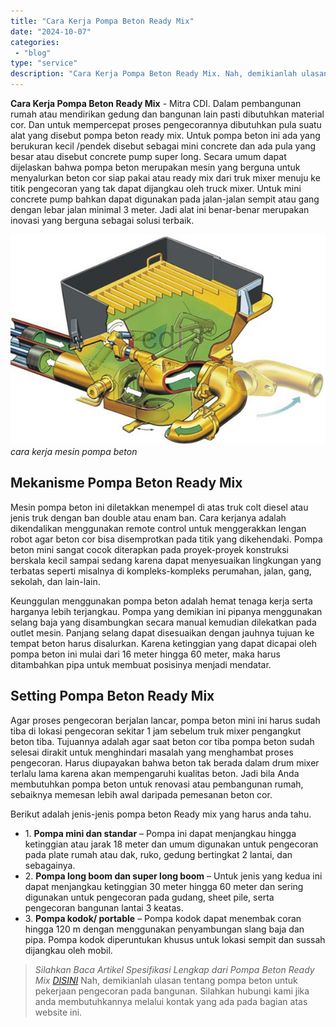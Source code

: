 ```yaml
---
title: "Cara Kerja Pompa Beton Ready Mix"
date: "2024-10-07"
categories:
 - "blog"
type: "service"
description: "Cara Kerja Pompa Beton Ready Mix. Nah, demikianlah ulasan tentang pompa beton untuk pekerjaan pengecoran pada bangunan. Silahkan hubungi kami jika anda membu..."
---
```


**Cara Kerja Pompa Beton Ready Mix** - Mitra CDI. Dalam pembangunan rumah atau mendirikan gedung dan bangunan lain pasti dibutuhkan material cor. Dan untuk mempercepat proses pengecorannya dibutuhkan pula suatu alat yang disebut pompa beton ready mix. Untuk pompa beton ini ada yang berukuran kecil /pendek disebut sebagai mini concrete dan ada pula yang besar atau disebut concrete pump super long. Secara umum dapat dijelaskan bahwa pompa beton merupakan mesin yang berguna untuk menyalurkan beton cor siap pakai atau ready mix dari truk mixer menuju ke titik pengecoran yang tak dapat dijangkau oleh truck mixer. Untuk mini concrete pump bahkan dapat digunakan pada jalan-jalan sempit atau gang dengan lebar jalan minimal 3 meter. Jadi alat ini benar-benar merupakan inovasi yang berguna sebagai solusi terbaik.

![cara kerja mesin pompa beton](/images/blog/cara-kerja-concrete-pump.jpg)
*cara kerja mesin pompa beton*

 ## Mekanisme Pompa Beton Ready Mix

Mesin pompa beton ini diletakkan menempel di atas truk colt diesel atau jenis truk dengan ban double atau enam ban. Cara kerjanya adalah dikendalikan menggunakan remote control untuk menggerakkan lengan robot agar beton cor bisa disemprotkan pada titik yang dikehendaki. Pompa beton mini sangat cocok diterapkan pada proyek-proyek konstruksi berskala kecil sampai sedang karena dapat menyesuaikan lingkungan yang terbatas seperti misalnya di kompleks-kompleks perumahan, jalan, gang, sekolah, dan lain-lain.

Keunggulan menggunakan pompa beton adalah hemat tenaga kerja serta harganya lebih terjangkau. Pompa yang demikian ini pipanya menggunakan selang baja yang disambungkan secara manual kemudian dilekatkan pada outlet mesin. Panjang selang dapat disesuaikan dengan jauhnya tujuan ke tempat beton harus disalurkan. Karena ketinggian yang dapat dicapai oleh pompa beton ini mulai dari 16 meter hingga 60 meter, maka harus ditambahkan pipa untuk membuat posisinya menjadi mendatar.

 ## Setting Pompa Beton Ready Mix

Agar proses pengecoran berjalan lancar, pompa beton mini ini harus sudah tiba di lokasi pengecoran sekitar 1 jam sebelum truk mixer pengangkut beton tiba. Tujuannya adalah agar saat beton cor tiba pompa beton sudah selesai dirakit untuk menghindari masalah yang menghambat proses pengecoran. Harus diupayakan bahwa beton tak berada dalam drum mixer terlalu lama karena akan mempengaruhi kualitas beton. Jadi bila Anda membutuhkan pompa beton untuk renovasi atau pembangunan rumah, sebaiknya memesan lebih awal daripada pemesanan beton cor.

Berikut adalah jenis-jenis pompa beton Ready mix yang harus anda tahu.
- 1\. **Pompa mini dan standar** – Pompa ini dapat menjangkau hingga ketinggian atau jarak 18 meter dan umum digunakan untuk pengecoran pada plate rumah atau dak, ruko, gedung bertingkat 2 lantai, dan sebagainya.
- 2\. **Pompa long boom dan super long boom** – Untuk jenis yang kedua ini dapat menjangkau ketinggian 30 meter hingga 60 meter dan sering digunakan untuk pengecoran pada gudang, sheet pile, serta pengecoran bangunan lantai 3 keatas.
- 3\. **Pompa kodok/ portable** – Pompa kodok dapat menembak coran hingga 120 m dengan menggunakan penyambungan slang baja dan pipa. Pompa kodok diperuntukan khusus untuk lokasi sempit dan sussah dijangkau oleh mobil.

> _Silahkan Baca Artikel Spesifikasi Lengkap dari Pompa Beton Ready Mix [DISINI](/blog/rental-pompa-beton-atau-concrete-pump)_
Nah, demikianlah ulasan tentang pompa beton untuk pekerjaan pengecoran pada bangunan. Silahkan hubungi kami jika anda membutuhkannya melalui kontak yang ada pada bagian atas website ini.


